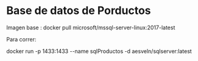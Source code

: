 # Base de datos de Porductos

Imagen base :  docker pull microsoft/mssql-server-linux:2017-latest

Para correr:

docker run -p 1433:1433 --name sqlProductos -d aesveln/sqlserver:latest

   
